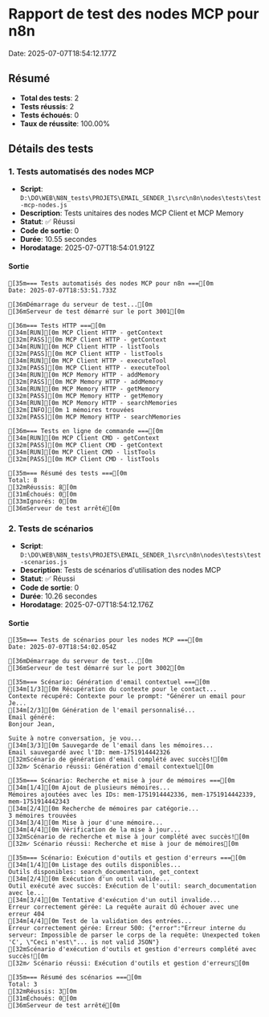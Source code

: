 # Rapport de test des nodes MCP pour n8n

Date: 2025-07-07T18:54:12.177Z

## Résumé

- **Total des tests**: 2
- **Tests réussis**: 2
- **Tests échoués**: 0
- **Taux de réussite**: 100.00%

## Détails des tests

### 1. Tests automatisés des nodes MCP

- **Script**: `D:\DO\WEB\N8N_tests\PROJETS\EMAIL_SENDER_1\src\n8n\nodes\tests\test-mcp-nodes.js`
- **Description**: Tests unitaires des nodes MCP Client et MCP Memory
- **Statut**: ✅ Réussi
- **Code de sortie**: 0
- **Durée**: 10.55 secondes
- **Horodatage**: 2025-07-07T18:54:01.912Z

#### Sortie

```
[35m=== Tests automatisés des nodes MCP pour n8n ===[0m
Date: 2025-07-07T18:53:51.733Z

[36mDémarrage du serveur de test...[0m
[36mServeur de test démarré sur le port 3001[0m

[36m=== Tests HTTP ===[0m
[34m[RUN][0m MCP Client HTTP - getContext
[32m[PASS][0m MCP Client HTTP - getContext
[34m[RUN][0m MCP Client HTTP - listTools
[32m[PASS][0m MCP Client HTTP - listTools
[34m[RUN][0m MCP Client HTTP - executeTool
[32m[PASS][0m MCP Client HTTP - executeTool
[34m[RUN][0m MCP Memory HTTP - addMemory
[32m[PASS][0m MCP Memory HTTP - addMemory
[34m[RUN][0m MCP Memory HTTP - getMemory
[32m[PASS][0m MCP Memory HTTP - getMemory
[34m[RUN][0m MCP Memory HTTP - searchMemories
[32m[INFO][0m 1 mémoires trouvées
[32m[PASS][0m MCP Memory HTTP - searchMemories

[36m=== Tests en ligne de commande ===[0m
[34m[RUN][0m MCP Client CMD - getContext
[32m[PASS][0m MCP Client CMD - getContext
[34m[RUN][0m MCP Client CMD - listTools
[32m[PASS][0m MCP Client CMD - listTools

[35m=== Résumé des tests ===[0m
Total: 8
[32mRéussis: 8[0m
[31mÉchoués: 0[0m
[33mIgnorés: 0[0m
[36mServeur de test arrêté[0m

```

### 2. Tests de scénarios

- **Script**: `D:\DO\WEB\N8N_tests\PROJETS\EMAIL_SENDER_1\src\n8n\nodes\tests\test-scenarios.js`
- **Description**: Tests de scénarios d'utilisation des nodes MCP
- **Statut**: ✅ Réussi
- **Code de sortie**: 0
- **Durée**: 10.26 secondes
- **Horodatage**: 2025-07-07T18:54:12.176Z

#### Sortie

```
[35m=== Tests de scénarios pour les nodes MCP ===[0m
Date: 2025-07-07T18:54:02.054Z

[36mDémarrage du serveur de test...[0m
[36mServeur de test démarré sur le port 3002[0m

[35m=== Scénario: Génération d'email contextuel ===[0m
[34m[1/3][0m Récupération du contexte pour le contact...
Contexte récupéré: Contexte pour le prompt: "Générer un email pour Je...
[34m[2/3][0m Génération de l'email personnalisé...
Email généré: 
Bonjour Jean,

Suite à notre conversation, je vou...
[34m[3/3][0m Sauvegarde de l'email dans les mémoires...
Email sauvegardé avec l'ID: mem-1751914442326
[32mScénario de génération d'email complété avec succès![0m
[32m✓ Scénario réussi: Génération d'email contextuel[0m

[35m=== Scénario: Recherche et mise à jour de mémoires ===[0m
[34m[1/4][0m Ajout de plusieurs mémoires...
Mémoires ajoutées avec les IDs: mem-1751914442336, mem-1751914442339, mem-1751914442343
[34m[2/4][0m Recherche de mémoires par catégorie...
3 mémoires trouvées
[34m[3/4][0m Mise à jour d'une mémoire...
[34m[4/4][0m Vérification de la mise à jour...
[32mScénario de recherche et mise à jour complété avec succès![0m
[32m✓ Scénario réussi: Recherche et mise à jour de mémoires[0m

[35m=== Scénario: Exécution d'outils et gestion d'erreurs ===[0m
[34m[1/4][0m Listage des outils disponibles...
Outils disponibles: search_documentation, get_context
[34m[2/4][0m Exécution d'un outil valide...
Outil exécuté avec succès: Exécution de l'outil: search_documentation avec le...
[34m[3/4][0m Tentative d'exécution d'un outil invalide...
Erreur correctement gérée: La requête aurait dû échouer avec une erreur 404
[34m[4/4][0m Test de la validation des entrées...
Erreur correctement gérée: Erreur 500: {"error":"Erreur interne du serveur: Impossible de parser le corps de la requête: Unexpected token 'C', \"Ceci n'est\"... is not valid JSON"}
[32mScénario d'exécution d'outils et gestion d'erreurs complété avec succès![0m
[32m✓ Scénario réussi: Exécution d'outils et gestion d'erreurs[0m

[35m=== Résumé des scénarios ===[0m
Total: 3
[32mRéussis: 3[0m
[31mÉchoués: 0[0m
[36mServeur de test arrêté[0m

```


